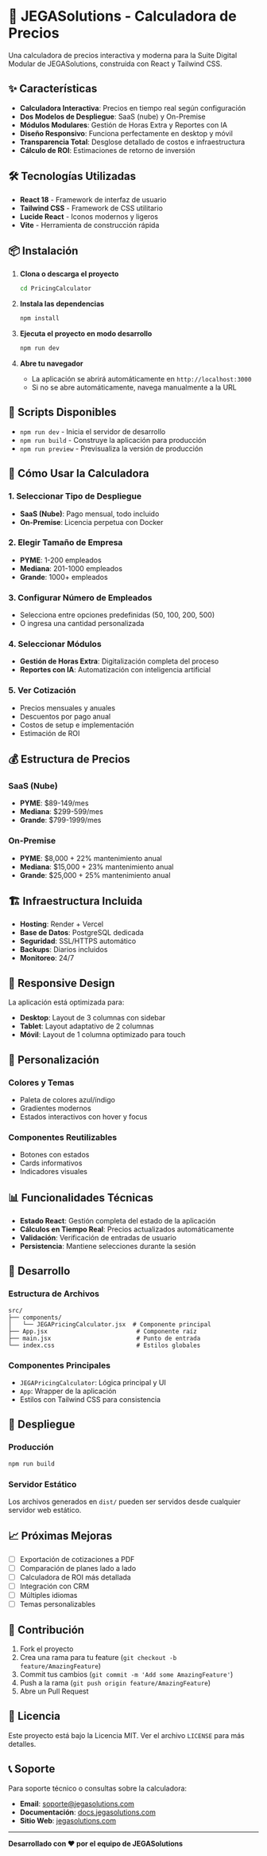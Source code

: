 # 🚀 JEGASolutions - Calculadora de Precios

Una calculadora de precios interactiva y moderna para la Suite Digital Modular de JEGASolutions, construida con React y Tailwind CSS.

## ✨ Características

- **Calculadora Interactiva**: Precios en tiempo real según configuración
- **Dos Modelos de Despliegue**: SaaS (nube) y On-Premise
- **Módulos Modulares**: Gestión de Horas Extra y Reportes con IA
- **Diseño Responsivo**: Funciona perfectamente en desktop y móvil
- **Transparencia Total**: Desglose detallado de costos e infraestructura
- **Cálculo de ROI**: Estimaciones de retorno de inversión

## 🛠️ Tecnologías Utilizadas

- **React 18** - Framework de interfaz de usuario
- **Tailwind CSS** - Framework de CSS utilitario
- **Lucide React** - Iconos modernos y ligeros
- **Vite** - Herramienta de construcción rápida

## 📦 Instalación

1. **Clona o descarga el proyecto**

   ```bash
   cd PricingCalculator
   ```

2. **Instala las dependencias**

   ```bash
   npm install
   ```

3. **Ejecuta el proyecto en modo desarrollo**

   ```bash
   npm run dev
   ```

4. **Abre tu navegador**
   - La aplicación se abrirá automáticamente en `http://localhost:3000`
   - Si no se abre automáticamente, navega manualmente a la URL

## 🚀 Scripts Disponibles

- `npm run dev` - Inicia el servidor de desarrollo
- `npm run build` - Construye la aplicación para producción
- `npm run preview` - Previsualiza la versión de producción

## 🎯 Cómo Usar la Calculadora

### 1. Seleccionar Tipo de Despliegue

- **SaaS (Nube)**: Pago mensual, todo incluido
- **On-Premise**: Licencia perpetua con Docker

### 2. Elegir Tamaño de Empresa

- **PYME**: 1-200 empleados
- **Mediana**: 201-1000 empleados
- **Grande**: 1000+ empleados

### 3. Configurar Número de Empleados

- Selecciona entre opciones predefinidas (50, 100, 200, 500)
- O ingresa una cantidad personalizada

### 4. Seleccionar Módulos

- **Gestión de Horas Extra**: Digitalización completa del proceso
- **Reportes con IA**: Automatización con inteligencia artificial

### 5. Ver Cotización

- Precios mensuales y anuales
- Descuentos por pago anual
- Costos de setup e implementación
- Estimación de ROI

## 💰 Estructura de Precios

### SaaS (Nube)

- **PYME**: $89-149/mes
- **Mediana**: $299-599/mes
- **Grande**: $799-1999/mes

### On-Premise

- **PYME**: $8,000 + 22% mantenimiento anual
- **Mediana**: $15,000 + 23% mantenimiento anual
- **Grande**: $25,000 + 25% mantenimiento anual

## 🏗️ Infraestructura Incluida

- **Hosting**: Render + Vercel
- **Base de Datos**: PostgreSQL dedicada
- **Seguridad**: SSL/HTTPS automático
- **Backups**: Diarios incluidos
- **Monitoreo**: 24/7

## 📱 Responsive Design

La aplicación está optimizada para:

- **Desktop**: Layout de 3 columnas con sidebar
- **Tablet**: Layout adaptativo de 2 columnas
- **Móvil**: Layout de 1 columna optimizado para touch

## 🎨 Personalización

### Colores y Temas

- Paleta de colores azul/índigo
- Gradientes modernos
- Estados interactivos con hover y focus

### Componentes Reutilizables

- Botones con estados
- Cards informativos
- Indicadores visuales

## 📊 Funcionalidades Técnicas

- **Estado React**: Gestión completa del estado de la aplicación
- **Cálculos en Tiempo Real**: Precios actualizados automáticamente
- **Validación**: Verificación de entradas de usuario
- **Persistencia**: Mantiene selecciones durante la sesión

## 🔧 Desarrollo

### Estructura de Archivos

```
src/
├── components/
│   └── JEGAPricingCalculator.jsx  # Componente principal
├── App.jsx                         # Componente raíz
├── main.jsx                        # Punto de entrada
└── index.css                       # Estilos globales
```

### Componentes Principales

- `JEGAPricingCalculator`: Lógica principal y UI
- `App`: Wrapper de la aplicación
- Estilos con Tailwind CSS para consistencia

## 🚀 Despliegue

### Producción

```bash
npm run build
```

### Servidor Estático

Los archivos generados en `dist/` pueden ser servidos desde cualquier servidor web estático.

## 📈 Próximas Mejoras

- [ ] Exportación de cotizaciones a PDF
- [ ] Comparación de planes lado a lado
- [ ] Calculadora de ROI más detallada
- [ ] Integración con CRM
- [ ] Múltiples idiomas
- [ ] Temas personalizables

## 🤝 Contribución

1. Fork el proyecto
2. Crea una rama para tu feature (`git checkout -b feature/AmazingFeature`)
3. Commit tus cambios (`git commit -m 'Add some AmazingFeature'`)
4. Push a la rama (`git push origin feature/AmazingFeature`)
5. Abre un Pull Request

## 📄 Licencia

Este proyecto está bajo la Licencia MIT. Ver el archivo `LICENSE` para más detalles.

## 📞 Soporte

Para soporte técnico o consultas sobre la calculadora:

- **Email**: soporte@jegasolutions.com
- **Documentación**: [docs.jegasolutions.com](https://docs.jegasolutions.com)
- **Sitio Web**: [jegasolutions.com](https://jegasolutions.com)

---

**Desarrollado con ❤️ por el equipo de JEGASolutions**

